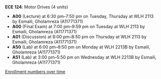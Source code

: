 **ECE 124**: Motor Drives (4 units)

- **A00** (Lecture) at 6:30 pm–7:50 pm on Tuesday, Thursday at WLH 2113 by Esmaili, Gholamreza (A11771371)
- **A00** (Final Exam) at 7:00 pm–9:59 pm on Tuesday at WLH 2113 by Esmaili, Gholamreza (A11771371)
- **A01** (Discussion) at 8:00 pm–8:50 pm on Thursday at WLH 2113 by Esmaili, Gholamreza (A11771371)
- **A50** (Lab) at 6:00 pm–8:50 pm on Monday at WLH 2213B by Esmaili, Gholamreza (A11771371)
- **A51** (Lab) at 3:00 pm–5:50 pm on Wednesday at WLH 2213B by Esmaili, Gholamreza (A11771371)

[Enrollment numbers over time](./ECE124.tsv)
